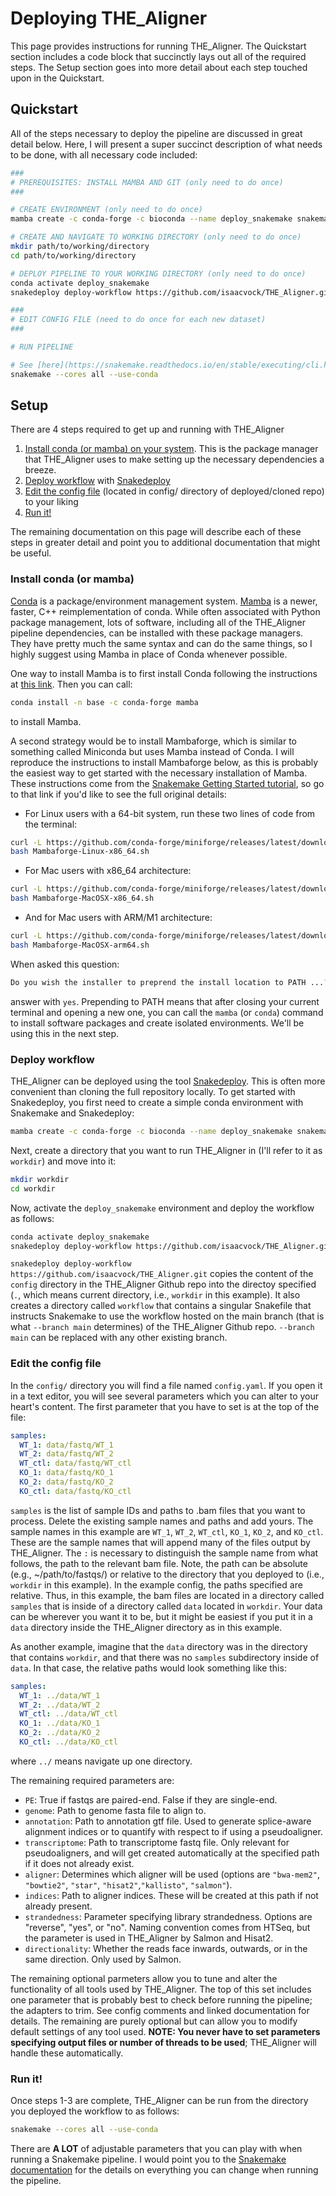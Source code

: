 # Deploying THE_Aligner

This page provides instructions for running THE_Aligner. The Quickstart section includes a code block that succinctly lays out all of the required steps. The Setup section goes into more detail about each step touched upon in the Quickstart.

## Quickstart

All of the steps necessary to deploy the pipeline are discussed in great detail below. Here, I will present a super succinct description of what needs to be done, with all necessary code included:

``` bash
### 
# PREREQUISITES: INSTALL MAMBA AND GIT (only need to do once)
###

# CREATE ENVIRONMENT (only need to do once)
mamba create -c conda-forge -c bioconda --name deploy_snakemake snakemake snakedeploy

# CREATE AND NAVIGATE TO WORKING DIRECTORY (only need to do once)
mkdir path/to/working/directory
cd path/to/working/directory

# DEPLOY PIPELINE TO YOUR WORKING DIRECTORY (only need to do once)
conda activate deploy_snakemake
snakedeploy deploy-workflow https://github.com/isaacvock/THE_Aligner.git . --branch main

###
# EDIT CONFIG FILE (need to do once for each new dataset)
###

# RUN PIPELINE

# See [here](https://snakemake.readthedocs.io/en/stable/executing/cli.html) for details on all of the configurable parameters
snakemake --cores all --use-conda 
```

## Setup

There are 4 steps required to get up and running with THE_Aligner

1. [Install conda (or mamba) on your system](#conda). This is the package manager that THE_Aligner uses to make setting up the necessary dependencies a breeze.
1. [Deploy workflow](#deploy) with [Snakedeploy](https://snakedeploy.readthedocs.io/en/latest/index.html)
1. [Edit the config file](#config) (located in config/ directory of deployed/cloned repo) to your liking
1. [Run it!](#run)

The remaining documentation on this page will describe each of these steps in greater detail and point you to additional documentation that might be useful.

### Install conda (or mamba)<a name="conda"></a>
[Conda](https://docs.conda.io/projects/conda/en/latest/index.html) is a package/environment management system. [Mamba](https://mamba.readthedocs.io/en/latest/) is a newer, faster, C++ reimplementation of conda. While often associated with Python package management, lots of software, including all of the THE_Aligner pipeline dependencies, can be installed with these package managers. They have pretty much the same syntax and can do the same things, so I highly suggest using Mamba in place of Conda whenever possible. 

One way to install Mamba is to first install Conda following the instructions at [this link](https://docs.conda.io/projects/conda/en/latest/user-guide/install/index.html). Then you can call:

``` bash
conda install -n base -c conda-forge mamba
```
to install Mamba.

A second strategy would be to install Mambaforge, which is similar to something called Miniconda but uses Mamba instead of Conda. I will reproduce the instructions to install Mambaforge below, as this is probably the easiest way to get started with the necessary installation of Mamba. These instructions come from the [Snakemake Getting Started tutorial](https://snakemake.readthedocs.io/en/stable/tutorial/setup.html), so go to that link if you'd like to see the full original details:

* For Linux users with a 64-bit system, run these two lines of code from the terminal:

``` bash
curl -L https://github.com/conda-forge/miniforge/releases/latest/download/Mambaforge-Linux-x86_64.sh -o Mambaforge-Linux-x86_64.sh
bash Mambaforge-Linux-x86_64.sh
```
* For Mac users with x86_64 architecture: 
``` bash
curl -L https://github.com/conda-forge/miniforge/releases/latest/download/Mambaforge-MacOSX-x86_64.sh -o Mambaforge-MacOSX-x86_64.sh
bash Mambaforge-MacOSX-x86_64.sh
```
* And for Mac users with ARM/M1 architecture:
``` bash
curl -L https://github.com/conda-forge/miniforge/releases/latest/download/Mambaforge-MacOSX-arm64.sh -o Mambaforge-MacOSX-arm64.sh
bash Mambaforge-MacOSX-arm64.sh
```

When asked this question:
``` bash
Do you wish the installer to preprend the install location to PATH ...? [yes|no]
```
answer with `yes`. Prepending to PATH means that after closing your current terminal and opening a new one, you can call the `mamba` (or `conda`) command to install software packages and create isolated environments. We'll be using this in the next step.

### Deploy workflow<a name="deploy"></a>

THE_Aligner can be deployed using the tool [Snakedeploy](https://snakedeploy.readthedocs.io/en/latest/index.html). This is often more convenient than cloning the full repository locally. To get started with Snakedeploy, you first need to create a simple conda environment with Snakemake and Snakedeploy:


``` bash
mamba create -c conda-forge -c bioconda --name deploy_snakemake snakemake snakedeploy
```

Next, create a directory that you want to run THE_Aligner in (I'll refer to it as `workdir`) and move into it:
``` bash
mkdir workdir
cd workdir
```

Now, activate the `deploy_snakemake` environment and deploy the workflow as follows:

``` bash
conda activate deploy_snakemake
snakedeploy deploy-workflow https://github.com/isaacvock/THE_Aligner.git . --branch main
```

`snakedeploy deploy-workflow https://github.com/isaacvock/THE_Aligner.git` copies the content of the `config` directory in the THE_Aligner Github repo into the directoy specified (`.`, which means current directory, i.e., `workdir` in this example). It also creates a directory called `workflow` that contains a singular Snakefile that instructs Snakemake to use the workflow hosted on the main branch (that is what `--branch main` determines) of the THE_Aligner Github repo. `--branch main` can be replaced with any other existing branch.

### Edit the config file<a name="config"></a>

In the `config/` directory you will find a file named `config.yaml`. If you open it in a text editor, you will see several parameters which you can alter to your heart's content. The first parameter that you have to set is at the top of the file:

``` yaml
samples:
  WT_1: data/fastq/WT_1
  WT_2: data/fastq/WT_2
  WT_ctl: data/fastq/WT_ctl
  KO_1: data/fastq/KO_1
  KO_2: data/fastq/KO_2
  KO_ctl: data/fastq/KO_ctl
```
`samples` is the list of sample IDs and paths to .bam files that you want to process. Delete the existing sample names and paths and add yours. The sample names in this example are `WT_1`, `WT_2`, `WT_ctl`, `KO_1`, `KO_2`, and `KO_ctl`. These are the sample names that will append many of the files output by THE_Aligner. The `:` is necessary to distinguish the sample name from what follows, the path to the relevant bam file. Note, the path can be absolute (e.g., ~/path/to/fastqs/) or relative to the directory that you deployed to (i.e., `workdir` in this example). In the example config, the paths specified are relative. Thus, in this example, the bam files are located in a directory called `samples` that is inside of a directory called `data` located in `workdir`. Your data can be wherever you want it to be, but it might be easiest if you put it in a `data` directory inside the THE_Aligner directory as in this example. 

As another example, imagine that the `data` directory was in the directory that contains `workdir`, and that there was no `samples` subdirectory inside of `data`. In that case, the relative paths would look something like this:

``` yaml
samples:
  WT_1: ../data/WT_1
  WT_2: ../data/WT_2
  WT_ctl: ../data/WT_ctl
  KO_1: ../data/KO_1
  KO_2: ../data/KO_2
  KO_ctl: ../data/KO_ctl
```
where `../` means navigate up one directory. 

The remaining required parameters are:

* `PE`: True if fastqs are paired-end. False if they are single-end.
* `genome`: Path to genome fasta file to align to.
* `annotation`: Path to annotation gtf file. Used to generate splice-aware alignment indices or to quantify with respect to if using a pseudoaligner.
* `transcriptome`: Path to transcriptome fastq file. Only relevant for pseudoaligners, and will get created automatically at the specified path if it does not already exist.
* `aligner`: Determines which aligner will be used (options are `"bwa-mem2"`, `"bowtie2"`, `"star"`, `"hisat2"`,`"kallisto"`, `"salmon"`).
* `indices`: Path to aligner indices. These will be created at this path if not already present.
* `strandedness`: Parameter specifying library strandedness. Options are "reverse", "yes", or "no". Naming convention comes from HTSeq, but the parameter is used in THE_Aligner by Salmon and Hisat2.
* `directionality`: Whether the reads face inwards, outwards, or in the same direction. Only used by Salmon.

 The remaining optional parmeters allow you to tune and alter the functionality of all tools used by THE_Aligner. The top of this set includes one parameter that is probably best to check before running the pipeline; the adapters to trim. See config comments and linked documentation for details. The remaining are purely optional but can allow you to modify default settings of any tool used. **NOTE: You never have to set parameters specifying output files or number of threads to be used**; THE_Aligner will handle these automatically.

### Run it!<a name="run"></a>

Once steps 1-3 are complete, THE_Aligner can be run from the directory you deployed the workflow to as follows:

``` bash
snakemake --cores all --use-conda
```
There are **A LOT** of adjustable parameters that you can play with when running a Snakemake pipeline. I would point you to the [Snakemake documentation](https://snakemake.readthedocs.io/en/stable/executing/cli.html) 
for the details on everything you can change when running the pipeline.


